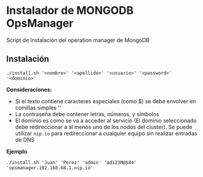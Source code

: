 # Instalador de MONGODB OpsManager

Script de instalación del operation manager de MongoDB

## Instalación

`./install.sh '<nombre>' '<apellido>' '<usuario>' '<password>' '<dominio>'`


**Consideraciones:**

- Si el texto contiene caracteres especiales (como $) se debe envolver en comillas simples ''
- La contraseña debe contener letras, números, y símbolos
- El dominio es como se va a acceder al servicio (El dominio seleccionado debe redireccionar a al menos uno de los nodos del cluster). Se puede utilizar `nip.io` para redireccionar a cualquier equipo sin realizar entradas de DNS

**Ejemplo**

`./install.sh 'Juan' 'Perez' 'admin' 'ad123M@$84' 'opsmanager.192.168.68.1.nip.io'`
